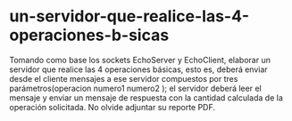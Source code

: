 # un-servidor-que-realice-las-4-operaciones-b-sicas
Tomando como base los sockets EchoServer y EchoClient, elaborar un servidor que realice las 4 operaciones básicas, esto es, deberá enviar desde el cliente mensajes a ese servidor compuestos por tres parámetros(operacion numero1 numero2 ); el servidor deberá leer el mensaje y enviar un mensaje de respuesta con la cantidad calculada de la operación solicitada. No olvide adjuntar su reporte PDF.
